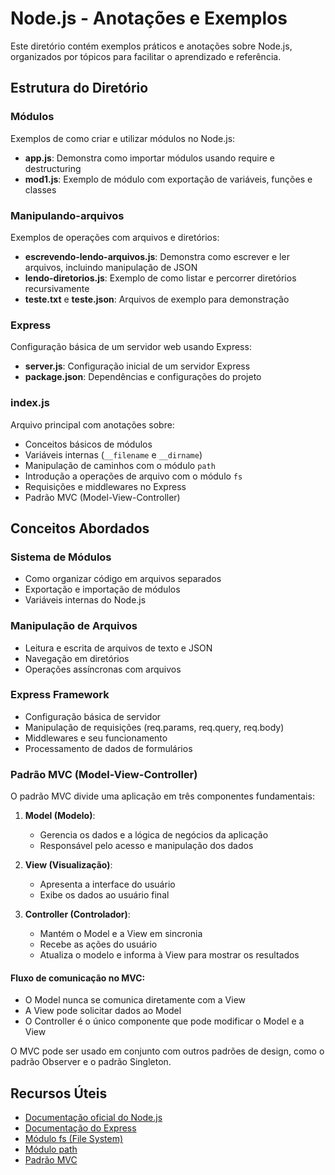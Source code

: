 # Node.js - Anotações e Exemplos

Este diretório contém exemplos práticos e anotações sobre Node.js, organizados por tópicos para facilitar o aprendizado e referência.

## Estrutura do Diretório

### Módulos
Exemplos de como criar e utilizar módulos no Node.js:
- **app.js**: Demonstra como importar módulos usando require e destructuring
- **mod1.js**: Exemplo de módulo com exportação de variáveis, funções e classes

### Manipulando-arquivos
Exemplos de operações com arquivos e diretórios:
- **escrevendo-lendo-arquivos.js**: Demonstra como escrever e ler arquivos, incluindo manipulação de JSON
- **lendo-diretorios.js**: Exemplo de como listar e percorrer diretórios recursivamente
- **teste.txt** e **teste.json**: Arquivos de exemplo para demonstração

### Express
Configuração básica de um servidor web usando Express:
- **server.js**: Configuração inicial de um servidor Express
- **package.json**: Dependências e configurações do projeto

### index.js
Arquivo principal com anotações sobre:
- Conceitos básicos de módulos
- Variáveis internas (`__filename` e `__dirname`)
- Manipulação de caminhos com o módulo `path`
- Introdução a operações de arquivo com o módulo `fs`
- Requisições e middlewares no Express
- Padrão MVC (Model-View-Controller)

## Conceitos Abordados

### Sistema de Módulos
- Como organizar código em arquivos separados
- Exportação e importação de módulos
- Variáveis internas do Node.js

### Manipulação de Arquivos
- Leitura e escrita de arquivos de texto e JSON
- Navegação em diretórios
- Operações assíncronas com arquivos

### Express Framework
- Configuração básica de servidor
- Manipulação de requisições (req.params, req.query, req.body)
- Middlewares e seu funcionamento
- Processamento de dados de formulários

### Padrão MVC (Model-View-Controller)
O padrão MVC divide uma aplicação em três componentes fundamentais:

1. **Model (Modelo)**: 
   - Gerencia os dados e a lógica de negócios da aplicação
   - Responsável pelo acesso e manipulação dos dados

2. **View (Visualização)**: 
   - Apresenta a interface do usuário
   - Exibe os dados ao usuário final

3. **Controller (Controlador)**: 
   - Mantém o Model e a View em sincronia
   - Recebe as ações do usuário
   - Atualiza o modelo e informa à View para mostrar os resultados

#### Fluxo de comunicação no MVC:
- O Model nunca se comunica diretamente com a View
- A View pode solicitar dados ao Model
- O Controller é o único componente que pode modificar o Model e a View

O MVC pode ser usado em conjunto com outros padrões de design, como o padrão Observer e o padrão Singleton.

## Recursos Úteis

- [Documentação oficial do Node.js](https://nodejs.org/docs/latest/api/)
- [Documentação do Express](https://expressjs.com/)
- [Módulo fs (File System)](https://nodejs.org/api/fs.html)
- [Módulo path](https://nodejs.org/api/path.html)
- [Padrão MVC](https://developer.mozilla.org/en-US/docs/Glossary/MVC)